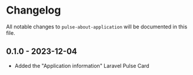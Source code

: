 # Changelog

All notable changes to `pulse-about-application` will be documented in this file.

## 0.1.0 - 2023-12-04

- Added the "Application information" Laravel Pulse Card
